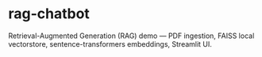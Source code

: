 # rag-chatbot
Retrieval-Augmented Generation (RAG) demo — PDF ingestion, FAISS local vectorstore, sentence-transformers embeddings, Streamlit UI.
